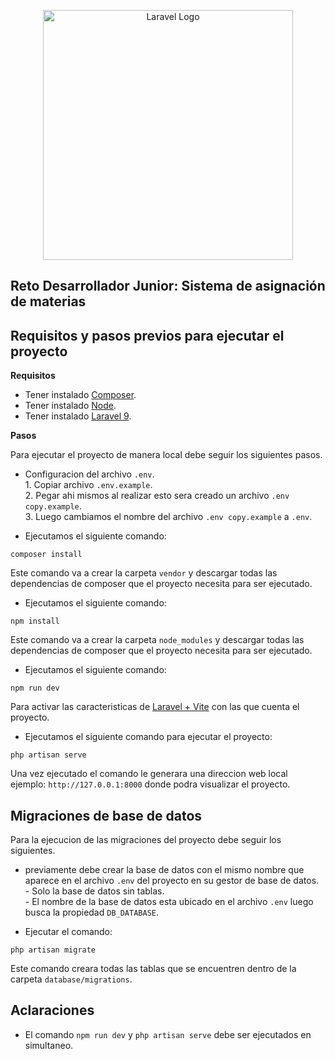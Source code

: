 <p align="center"><a href="https://laravel.com" target="_blank"><img src="https://raw.githubusercontent.com/laravel/art/master/logo-lockup/5%20SVG/2%20CMYK/1%20Full%20Color/laravel-logolockup-cmyk-red.svg" width="400" alt="Laravel Logo"></a></p>

## Reto Desarrollador Junior: Sistema de asignación de materias

## Requisitos y pasos previos para ejecutar el proyecto

**Requisitos**

- Tener instalado [Composer](https://getcomposer.org/download/).
- Tener instalado [Node](https://nodejs.org/es/download/).
- Tener instalado [Laravel 9](https://laravel.com/docs/9.x).

**Pasos**

Para ejecutar el proyecto de manera local debe seguir los siguientes pasos.

- Configuracion del archivo ` .env `.
    <br> 1. Copiar archivo `.env.example`.
    <br> 2. Pegar ahi mismos al realizar esto sera creado un archivo `.env copy.example`.
    <br> 3. Luego cambiamos el nombre del archivo `.env copy.example` a ` .env `.
    
- Ejecutamos el siguiente comando:
```
composer install
```
Este comando va a crear la carpeta `vendor` y descargar todas las dependencias de composer que el proyecto necesita para ser ejecutado.

- Ejecutamos el siguiente comando:
```
npm install
```
Este comando va a crear la carpeta `node_modules` y descargar todas las dependencias de composer que el proyecto necesita para ser ejecutado.

- Ejecutamos el siguiente comando:
```
npm run dev
```
Para activar las caracteristicas de [Laravel + Vite](https://laravel.com/docs/9.x/vite) con las que cuenta el proyecto.

- Ejecutamos el siguiente comando para ejecutar el proyecto:
```
php artisan serve
```
Una vez ejecutado el comando le generara una direccion web local ejemplo: `http://127.0.0.1:8000` donde podra visualizar el proyecto.

## Migraciones de base de datos

Para la ejecucion de las migraciones del proyecto debe seguir los siguientes.

- previamente debe crear la base de datos con el mismo nombre que aparece en el archivo `.env` del proyecto en su gestor de base de datos. 
    <br> - Solo la base de datos sin tablas.
    <br> - El nombre de la base de datos esta ubicado en el archivo `.env` luego busca la propiedad `DB_DATABASE`.

- Ejecutar el comando:
```
php artisan migrate
```
Este comando creara todas las tablas que se encuentren dentro de la carpeta `database/migrations`.

## Aclaraciones

- El comando `npm run dev` y `php artisan serve` debe ser ejecutados en simultaneo.
